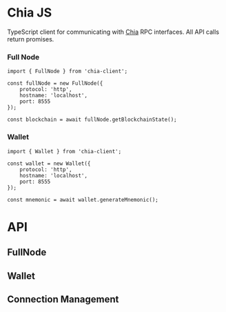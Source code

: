 # Chia JS

TypeScript client for communicating with [Chia](https://www.chia.net/) RPC interfaces. All API calls return promises.

### Full Node

```
import { FullNode } from 'chia-client';

const fullNode = new FullNode({
    protocol: 'http',
    hostname: 'localhost',
    port: 8555
});

const blockchain = await fullNode.getBlockchainState();
```

### Wallet

```
import { Wallet } from 'chia-client';

const wallet = new Wallet({
    protocol: 'http',
    hostname: 'localhost',
    port: 8555
});

const mnemonic = await wallet.generateMnemonic();
```

# API
## FullNode

## Wallet

## Connection Management

